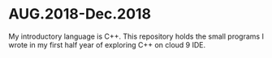 # AUG.2018-Dec.2018
My introductory language is C++. This repository holds the small programs I wrote in my first half year of exploring C++ on cloud 9 IDE.
